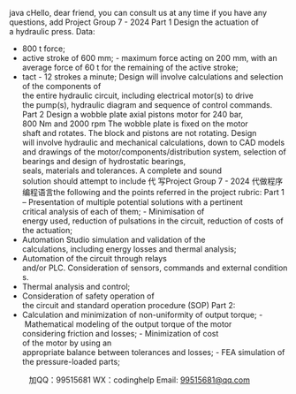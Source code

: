 java cHello, dear friend, you can consult us at any time if you have any questions, add 
Project Group 7 - 2024
Part 1
Design the actuation of a hydraulic press. Data:
- 800 t force;
- active stroke of 600 mm;
- maximum force acting on 200 mm, with an average force of 60 t for the remaining of the active stroke;
- tact - 12 strokes a minute;
Design will involve calculations and selection of the components of the entire hydraulic circuit, including electrical motor(s) to drive the pump(s), hydraulic diagram and sequence of control commands.
Part 2
Design a wobble plate axial pistons motor for 240 bar, 800 Nm and 2000 rpm
The wobble plate is fixed on the motor shaft and rotates. The block and pistons are not rotating.
Design will involve hydraulic and mechanical calculations, down to CAD models and drawings of the motor/components/distribution system, selection of bearings and design of hydrostatic bearings, seals, materials and tolerances.
A complete and sound solution should attempt to include 代 写Project Group 7 - 2024
代做程序编程语言the following and the points referred in the project rubric:
Part 1
– Presentation of multiple potential solutions with a pertinent critical analysis of each of them;
- Minimisation of energy used, reduction of pulsations in the circuit, reduction of costs of the actuation;
- Automation Studio simulation and validation of the calculations, including energy losses and thermal analysis;
- Automation of the circuit through relays and/or PLC. Consideration of sensors, commands and external conditions.
- Thermal analysis and control;
- Consideration of safety operation of the circuit and standard operation procedure (SOP)
Part 2:
- Calculation and minimization of non-uniformity of output torque;
- Mathematical modeling of the output torque of the motor considering friction and losses;
- Minimization of cost of the motor by using an appropriate balance between tolerances and losses;
- FEA simulation of the pressure-loaded parts;







         
加QQ：99515681  WX：codinghelp  Email: 99515681@qq.com
